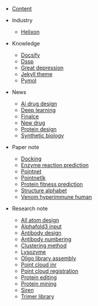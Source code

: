 - [Content](content.md)

- Industry
  - [Helixon](industry/helixon.md)

- Knowledge
  - [Docsify](knowledge/docsify.md)
  - [Dssp](knowledge/dssp.md)
  - [Great depression](knowledge/great_depression.md)
  - [Jekyll theme](knowledge/jekyll_theme.md)
  - [Pymol](knowledge/pymol.md)

- News
  - [Ai drug design](news/ai_drug_design.md)
  - [Deep learning](news/deep_learning.md)
  - [Finalce](news/finalce.md)
  - [New drug](news/new_drug.md)
  - [Protein design](news/protein_design.md)
  - [Synthetic biology](news/synthetic_biology.md)

- Paper note
  - [Docking](paper_note/docking.md)
  - [Enzyme reaction prediction](paper_note/enzyme_reaction_prediction.md)
  - [Pointnet](paper_note/pointnet.md)
  - [Pointnetlk](paper_note/pointnetlk.md)
  - [Protein fitness prediction](paper_note/protein_fitness_prediction.md)
  - [Structure alphabet](paper_note/structure_alphabet.md)
  - [Venom hyperimmune human](paper_note/venom_hyperimmune_human.md)

- Research note
  - [All atom design](research_note/all_atom_design.md)
  - [Alphafold3 input](research_note/alphafold3_input.md)
  - [Antibody design](research_note/antibody_design.md)
  - [Antibody numbering](research_note/antibody_numbering.md)
  - [Clustering method](research_note/clustering_method.md)
  - [Lysozyme](research_note/lysozyme.md)
  - [Oligo library assembly](research_note/oligo_library_assembly.md)
  - [Point cloud inr](research_note/point_cloud_inr.md)
  - [Point cloud registration](research_note/point_cloud_registration.md)
  - [Protein editing](research_note/protein_editing.md)
  - [Protein mining](research_note/protein_mining.md)
  - [Siren](research_note/siren.md)
  - [Trimer library](research_note/trimer_library.md)
